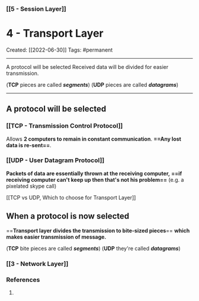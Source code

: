 ### [[5 - Session Layer]]

# 4 - Transport Layer
Created:  [[2022-06-30]]
Tags: #permanent 

---
A protocol will be selected 
Received data will be divided for easier transmission.

(**TCP** pieces are called **_segments_**) 
(**UDP** pieces are called **_datagrams_**)

---
## A protocol will be selected  
### [[TCP - Transmission Control Protocol]]
Allows **2 computers to remain in constant communication**. 
**==Any lost data is re-sent==**.


### [[UDP - User Datagram Protocol]]
**Packets of data are essentially thrown at the receiving computer,** 
**==if receiving computer can't keep up then that's not his problem==** 
(e.g. a pixelated skype call)

[[TCP vs UDP, Which to choose for Transport Layer]]



## When a protocol is now selected 
==**Transport layer divides the transmission to bite-sized pieces**== **which makes easier transmission of message.** 

(**TCP** bite pieces are called **_segments_**) 
(**UDP** they're called **_datagrams_**)


### [[3 - Network Layer]]












### References
1. 